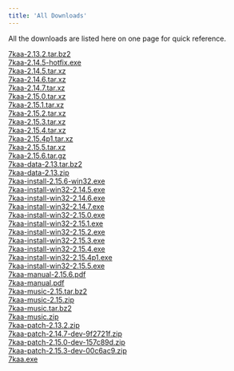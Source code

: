 ```yaml
---
title: 'All Downloads'
---
```


All the downloads are listed here on one page for quick reference.

[7kaa-2.13.2.tar.bz2](https://www.7kfans.com/downloads/7kaa-2.13.2.tar.bz2)<br>
[7kaa-2.14.5-hotfix.exe](https://www.7kfans.com/downloads/7kaa-2.14.5-hotfix.exe)<br>
[7kaa-2.14.5.tar.xz](https://github.com/the3dfxdude/7kaa/releases/download/v2.14.5/7kaa-2.14.5.tar.xz)<br>
[7kaa-2.14.6.tar.xz](https://github.com/the3dfxdude/7kaa/releases/download/v2.14.6/7kaa-2.14.6.tar.xz)<br>
[7kaa-2.14.7.tar.xz](https://github.com/the3dfxdude/7kaa/releases/download/v2.14.7/7kaa-2.14.7.tar.xz)<br>
[7kaa-2.15.0.tar.xz](https://github.com/the3dfxdude/7kaa/releases/download/v2.15.0/7kaa-2.15.0.tar.xz)<br>
[7kaa-2.15.1.tar.xz](https://github.com/the3dfxdude/7kaa/releases/download/v2.15.1/7kaa-2.15.1.tar.xz)<br>
[7kaa-2.15.2.tar.xz](https://github.com/the3dfxdude/7kaa/releases/download/v2.15.2/7kaa-2.15.2.tar.xz)<br>
[7kaa-2.15.3.tar.xz](https://github.com/the3dfxdude/7kaa/releases/download/v2.15.3/7kaa-2.15.3.tar.xz)<br>
[7kaa-2.15.4.tar.xz](https://github.com/the3dfxdude/7kaa/releases/download/v2.15.4/7kaa-2.15.4.tar.xz)<br>
[7kaa-2.15.4p1.tar.xz](https://github.com/the3dfxdude/7kaa/releases/download/v2.15.4p1/7kaa-2.15.4p1.tar.xz)<br>
[7kaa-2.15.5.tar.xz](https://github.com/the3dfxdude/7kaa/releases/download/v2.15.5/7kaa-2.15.5.tar.xz)<br>
[7kaa-2.15.6.tar.gz](https://sourceforge.net/projects/skfans/files/7KAA%202.15.6/7kaa-2.15.6.tar.gz/download)<br>
[7kaa-data-2.13.tar.bz2](https://www.7kfans.com/downloads/7kaa-data-2.13.tar.bz2)<br>
[7kaa-data-2.13.zip](https://www.7kfans.com/downloads/7kaa-data-2.13.zip)<br>
[7kaa-install-2.15.6-win32.exe](https://sourceforge.net/projects/skfans/files/7KAA%202.15.6/7kaa-install-2.15.6-win32.exe/download)<br>
[7kaa-install-win32-2.14.5.exe](https://github.com/the3dfxdude/7kaa/releases/download/v2.14.5/7kaa-install-win32-2.14.5.exe)<br>
[7kaa-install-win32-2.14.6.exe](https://github.com/the3dfxdude/7kaa/releases/download/v2.14.6/7kaa-install-win32-2.14.6.exe)<br>
[7kaa-install-win32-2.14.7.exe](https://github.com/the3dfxdude/7kaa/releases/download/v2.14.7/7kaa-install-win32-2.14.7.exe)<br>
[7kaa-install-win32-2.15.0.exe](https://github.com/the3dfxdude/7kaa/releases/download/v2.15.0/7kaa-install-win32-2.15.0.exe)<br>
[7kaa-install-win32-2.15.1.exe](https://github.com/the3dfxdude/7kaa/releases/download/v2.15.1/7kaa-install-win32-2.15.1.exe)<br>
[7kaa-install-win32-2.15.2.exe](https://github.com/the3dfxdude/7kaa/releases/download/v2.15.2/7kaa-install-win32-2.15.2.exe)<br>
[7kaa-install-win32-2.15.3.exe](https://github.com/the3dfxdude/7kaa/releases/download/v2.15.3/7kaa-install-win32-2.15.3.exe)<br>
[7kaa-install-win32-2.15.4.exe](https://github.com/the3dfxdude/7kaa/releases/download/v2.15.4/7kaa-install-win32-2.15.4.exe)<br>
[7kaa-install-win32-2.15.4p1.exe](https://github.com/the3dfxdude/7kaa/releases/download/v2.15.4p1/7kaa-install-win32-2.15.4p1.exe)<br>
[7kaa-install-win32-2.15.5.exe](https://github.com/the3dfxdude/7kaa/releases/download/v2.15.5/7kaa-install-win32-2.15.5.exe)<br>
[7kaa-manual-2.15.6.pdf](https://sourceforge.net/projects/skfans/files/7KAA%202.15.6/7kaa-manual-2.15.6.pdf/download)<br>
[7kaa-manual.pdf](https://www.7kfans.com/downloads/7kaa-manual.pdf)<br>
[7kaa-music-2.15.tar.bz2](https://www.7kfans.com/downloads/7kaa-music-2.15.tar.bz2)<br>
[7kaa-music-2.15.zip](https://www.7kfans.com/downloads/7kaa-music-2.15.zip)<br>
[7kaa-music.tar.bz2](https://www.7kfans.com/downloads/7kaa-music.tar.bz2)<br>
[7kaa-music.zip](https://www.7kfans.com/downloads/7kaa-music.zip)<br>
[7kaa-patch-2.13.2.zip](https://www.7kfans.com/downloads/7kaa-patch-2.13.2.zip)<br>
[7kaa-patch-2.14.7-dev-9f2721f.zip](https://www.7kfans.com/downloads/7kaa-patch-2.14.7-dev-9f2721f.zip)<br>
[7kaa-patch-2.15.0-dev-157c89d.zip](https://www.7kfans.com/downloads/7kaa-patch-2.15.0-dev-157c89d.zip)<br>
[7kaa-patch-2.15.3-dev-00c6ac9.zip](https://www.7kfans.com/downloads/7kaa-patch-2.15.3-dev-00c6ac9.zip)<br>
[7kaa.exe](https://github.com/the3dfxdude/7kaa/releases/download/v2.14.6/7kaa.exe)<br>
